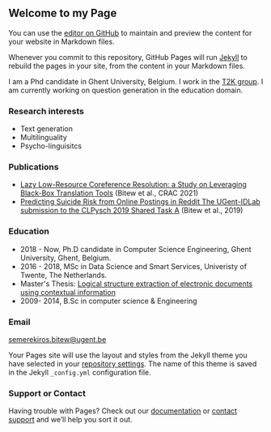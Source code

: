 ## Welcome to my Page

You can use the [editor on GitHub](https://github.com/semerekiros/semerekiros/edit/gh-pages/index.md) to maintain and preview the content for your website in Markdown files.

Whenever you commit to this repository, GitHub Pages will run [Jekyll](https://jekyllrb.com/) to rebuild the pages in your site, from the content in your Markdown files.


I am a Phd candidate in Ghent University, Belgium. 
I work in the [T2K group](https://ugentt2k.github.io/). 
I am currently working on question generation in the education domain. 

### Research interests
- Text generation
- Multilinguality
- Psycho-linguisitcs 

### Publications
- [Lazy Low-Resource Coreference Resolution: a Study on Leveraging Black-Box Translation Tools](https://aclanthology.org/2021.crac-1.6) (Bitew et al., CRAC 2021)
- [Predicting Suicide Risk from Online Postings in Reddit The UGent-IDLab submission to the CLPysch 2019 Shared Task A](https://aclanthology.org/W19-3019) (Bitew et al., 2019)


### Education
- 2018 - Now, Ph.D candidate in Computer Science Engineering, Ghent University, Ghent, Belgium.
- 2016 - 2018, MSc in Data Science and Smart Services, Univeristy of Twente, The Netherlands. 
-  Master's Thesis: [Logical structure extraction of electronic documents using contextual information](http://essay.utwente.nl/76427/1/BITEW_MA_EEMCS.pdf)
- 2009- 2014, B.Sc in computer science & Engineering 


### Email
semerekiros.bitew@ugent.be









Your Pages site will use the layout and styles from the Jekyll theme you have selected in your [repository settings](https://github.com/semerekiros/semerekiros/settings/pages). The name of this theme is saved in the Jekyll `_config.yml` configuration file.

### Support or Contact

Having trouble with Pages? Check out our [documentation](https://docs.github.com/categories/github-pages-basics/) or [contact support](https://support.github.com/contact) and we’ll help you sort it out.
